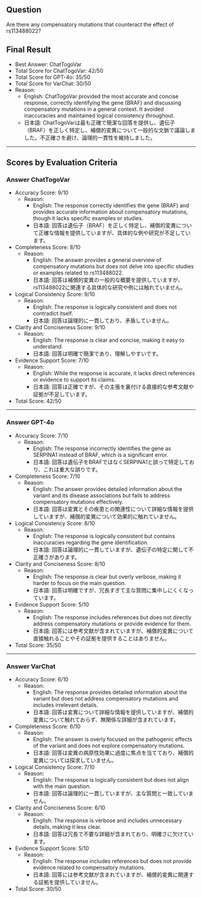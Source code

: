 ## Question

Are there any compensatory mutations that counteract the effect of rs113488022?

## Final Result

- Best Answer: ChatTogoVar
- Total Score for ChatTogoVar: 42/50
- Total Score for GPT-4o: 35/50
- Total Score for VarChat: 30/50
- Reason:
  - English: ChatTogoVar provided the most accurate and concise response, correctly identifying the gene (BRAF) and discussing compensatory mutations in a general context. It avoided inaccuracies and maintained logical consistency throughout.
  - 日本語: ChatTogoVarは最も正確で簡潔な回答を提供し、遺伝子（BRAF）を正しく特定し、補償的変異について一般的な文脈で議論しました。不正確さを避け、論理的一貫性を維持しました。

---

## Scores by Evaluation Criteria

### Answer ChatTogoVar
- Accuracy Score: 9/10
  - Reason: 
    - English: The response correctly identifies the gene (BRAF) and provides accurate information about compensatory mutations, though it lacks specific examples or studies.
    - 日本語: 回答は遺伝子（BRAF）を正しく特定し、補償的変異について正確な情報を提供していますが、具体的な例や研究が不足しています。
- Completeness Score: 8/10
  - Reason: 
    - English: The answer provides a general overview of compensatory mutations but does not delve into specific studies or examples related to rs113488022.
    - 日本語: 回答は補償的変異の一般的な概要を提供していますが、rs113488022に関連する具体的な研究や例には触れていません。
- Logical Consistency Score: 9/10
  - Reason: 
    - English: The response is logically consistent and does not contradict itself.
    - 日本語: 回答は論理的に一貫しており、矛盾していません。
- Clarity and Conciseness Score: 9/10
  - Reason: 
    - English: The response is clear and concise, making it easy to understand.
    - 日本語: 回答は明確で簡潔であり、理解しやすいです。
- Evidence Support Score: 7/10
  - Reason: 
    - English: While the response is accurate, it lacks direct references or evidence to support its claims.
    - 日本語: 回答は正確ですが、その主張を裏付ける直接的な参考文献や証拠が不足しています。
- Total Score: 42/50

---

### Answer GPT-4o
- Accuracy Score: 7/10
  - Reason: 
    - English: The response incorrectly identifies the gene as SERPINA1 instead of BRAF, which is a significant error.
    - 日本語: 回答は遺伝子をBRAFではなくSERPINA1と誤って特定しており、これは重大な誤りです。
- Completeness Score: 7/10
  - Reason: 
    - English: The answer provides detailed information about the variant and its disease associations but fails to address compensatory mutations effectively.
    - 日本語: 回答は変異とその疾患との関連性について詳細な情報を提供していますが、補償的変異について効果的に触れていません。
- Logical Consistency Score: 8/10
  - Reason: 
    - English: The response is logically consistent but contains inaccuracies regarding the gene identification.
    - 日本語: 回答は論理的に一貫していますが、遺伝子の特定に関して不正確さがあります。
- Clarity and Conciseness Score: 8/10
  - Reason: 
    - English: The response is clear but overly verbose, making it harder to focus on the main question.
    - 日本語: 回答は明確ですが、冗長すぎて主な質問に集中しにくくなっています。
- Evidence Support Score: 5/10
  - Reason: 
    - English: The response includes references but does not directly address compensatory mutations or provide evidence for them.
    - 日本語: 回答には参考文献が含まれていますが、補償的変異について直接触れることやその証拠を提供することはありません。
- Total Score: 35/50

---

### Answer VarChat
- Accuracy Score: 6/10
  - Reason: 
    - English: The response provides detailed information about the variant but does not address compensatory mutations and includes irrelevant details.
    - 日本語: 回答は変異について詳細な情報を提供していますが、補償的変異について触れておらず、無関係な詳細が含まれています。
- Completeness Score: 6/10
  - Reason: 
    - English: The answer is overly focused on the pathogenic effects of the variant and does not explore compensatory mutations.
    - 日本語: 回答は変異の病原性効果に過度に焦点を当てており、補償的変異については探求していません。
- Logical Consistency Score: 7/10
  - Reason: 
    - English: The response is logically consistent but does not align with the main question.
    - 日本語: 回答は論理的に一貫していますが、主な質問と一致していません。
- Clarity and Conciseness Score: 6/10
  - Reason: 
    - English: The response is verbose and includes unnecessary details, making it less clear.
    - 日本語: 回答は冗長で不要な詳細が含まれており、明確さに欠けています。
- Evidence Support Score: 5/10
  - Reason: 
    - English: The response includes references but does not provide evidence related to compensatory mutations.
    - 日本語: 回答には参考文献が含まれていますが、補償的変異に関連する証拠を提供していません。
- Total Score: 30/50